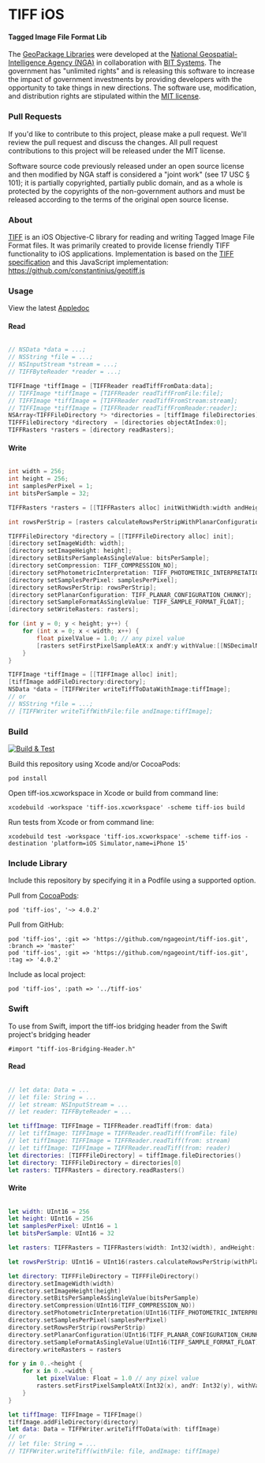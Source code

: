 # TIFF iOS

#### Tagged Image File Format Lib ####

The [GeoPackage Libraries](http://ngageoint.github.io/GeoPackage/) were developed at the [National Geospatial-Intelligence Agency (NGA)](http://www.nga.mil/) in collaboration with [BIT Systems](https://www.caci.com/bit-systems/). The government has "unlimited rights" and is releasing this software to increase the impact of government investments by providing developers with the opportunity to take things in new directions. The software use, modification, and distribution rights are stipulated within the [MIT license](http://choosealicense.com/licenses/mit/).

### Pull Requests ###
If you'd like to contribute to this project, please make a pull request. We'll review the pull request and discuss the changes. All pull request contributions to this project will be released under the MIT license.

Software source code previously released under an open source license and then modified by NGA staff is considered a "joint work" (see 17 USC § 101); it is partially copyrighted, partially public domain, and as a whole is protected by the copyrights of the non-government authors and must be released according to the terms of the original open source license.

### About ###

[TIFF](http://ngageoint.github.io/tiff-ios/) is an iOS Objective-C library for reading and writing Tagged Image File Format files. It was primarily created to provide license friendly TIFF functionality to iOS applications. Implementation is based on the [TIFF specification](https://partners.adobe.com/public/developer/en/tiff/TIFF6.pdf) and this JavaScript implementation: https://github.com/constantinius/geotiff.js

### Usage ###

View the latest [Appledoc](http://ngageoint.github.io/tiff-ios/docs/api/)

#### Read ####

```objectivec

// NSData *data = ...;
// NSString *file = ...;
// NSInputStream *stream = ...;
// TIFFByteReader *reader = ...;

TIFFImage *tiffImage = [TIFFReader readTiffFromData:data];
// TIFFImage *tiffImage = [TIFFReader readTiffFromFile:file];
// TIFFImage *tiffImage = [TIFFReader readTiffFromStream:stream];
// TIFFImage *tiffImage = [TIFFReader readTiffFromReader:reader];
NSArray<TIFFFileDirectory *> *directories = [tiffImage fileDirectories];
TIFFFileDirectory *directory  = [directories objectAtIndex:0];
TIFFRasters *rasters = [directory readRasters];

```

#### Write ####

```objectivec

int width = 256;
int height = 256;
int samplesPerPixel = 1;
int bitsPerSample = 32;

TIFFRasters *rasters = [[TIFFRasters alloc] initWithWidth:width andHeight:height andSamplesPerPixel:samplesPerPixel andSingleBitsPerSample:bitsPerSample];

int rowsPerStrip = [rasters calculateRowsPerStripWithPlanarConfiguration:(int)TIFF_PLANAR_CONFIGURATION_CHUNKY];

TIFFFileDirectory *directory = [[TIFFFileDirectory alloc] init];
[directory setImageWidth: width];
[directory setImageHeight: height];
[directory setBitsPerSampleAsSingleValue: bitsPerSample];
[directory setCompression: TIFF_COMPRESSION_NO];
[directory setPhotometricInterpretation: TIFF_PHOTOMETRIC_INTERPRETATION_BLACK_IS_ZERO];
[directory setSamplesPerPixel: samplesPerPixel];
[directory setRowsPerStrip: rowsPerStrip];
[directory setPlanarConfiguration: TIFF_PLANAR_CONFIGURATION_CHUNKY];
[directory setSampleFormatAsSingleValue: TIFF_SAMPLE_FORMAT_FLOAT];
[directory setWriteRasters: rasters];

for (int y = 0; y < height; y++) {
    for (int x = 0; x < width; x++) {
        float pixelValue = 1.0; // any pixel value
        [rasters setFirstPixelSampleAtX:x andY:y withValue:[[NSDecimalNumber alloc] initWithFloat:pixelValue]];
    }
}

TIFFImage *tiffImage = [[TIFFImage alloc] init];
[tiffImage addFileDirectory:directory];
NSData *data = [TIFFWriter writeTiffToDataWithImage:tiffImage];
// or
// NSString *file = ...;
// [TIFFWriter writeTiffWithFile:file andImage:tiffImage];

```

### Build ###

[![Build & Test](https://github.com/ngageoint/tiff-ios/workflows/Build%20&%20Test/badge.svg)](https://github.com/ngageoint/tiff-ios/actions/workflows/build-test.yml)

Build this repository using Xcode and/or CocoaPods:

    pod install

Open tiff-ios.xcworkspace in Xcode or build from command line:

    xcodebuild -workspace 'tiff-ios.xcworkspace' -scheme tiff-ios build

Run tests from Xcode or from command line:

    xcodebuild test -workspace 'tiff-ios.xcworkspace' -scheme tiff-ios -destination 'platform=iOS Simulator,name=iPhone 15'

### Include Library ###

Include this repository by specifying it in a Podfile using a supported option.

Pull from [CocoaPods](https://cocoapods.org/pods/tiff-ios):

    pod 'tiff-ios', '~> 4.0.2'

Pull from GitHub:

    pod 'tiff-ios', :git => 'https://github.com/ngageoint/tiff-ios.git', :branch => 'master'
    pod 'tiff-ios', :git => 'https://github.com/ngageoint/tiff-ios.git', :tag => '4.0.2'

Include as local project:

    pod 'tiff-ios', :path => '../tiff-ios'

### Swift ###

To use from Swift, import the tiff-ios bridging header from the Swift project's bridging header

    #import "tiff-ios-Bridging-Header.h"

#### Read ####

```swift

// let data: Data = ...
// let file: String = ...
// let stream: NSInputStream = ...
// let reader: TIFFByteReader = ...

let tiffImage: TIFFImage = TIFFReader.readTiff(from: data)
// let tiffImage: TIFFImage = TIFFReader.readTiff(fromFile: file)
// let tiffImage: TIFFImage = TIFFReader.readTiff(from: stream)
// let tiffImage: TIFFImage = TIFFReader.readTiff(from: reader)
let directories: [TIFFFileDirectory] = tiffImage.fileDirectories()
let directory: TIFFFileDirectory = directories[0]
let rasters: TIFFRasters = directory.readRasters()

```

#### Write ####

```swift

let width: UInt16 = 256
let height: UInt16 = 256
let samplesPerPixel: UInt16 = 1
let bitsPerSample: UInt16 = 32

let rasters: TIFFRasters = TIFFRasters(width: Int32(width), andHeight: Int32(height), andSamplesPerPixel: Int32(samplesPerPixel), andSingleBitsPerSample: Int32(bitsPerSample))

let rowsPerStrip: UInt16 = UInt16(rasters.calculateRowsPerStrip(withPlanarConfiguration: Int32(TIFF_PLANAR_CONFIGURATION_CHUNKY)))

let directory: TIFFFileDirectory = TIFFFileDirectory()
directory.setImageWidth(width)
directory.setImageHeight(height)
directory.setBitsPerSampleAsSingleValue(bitsPerSample)
directory.setCompression(UInt16(TIFF_COMPRESSION_NO))
directory.setPhotometricInterpretation(UInt16(TIFF_PHOTOMETRIC_INTERPRETATION_BLACK_IS_ZERO))
directory.setSamplesPerPixel(samplesPerPixel)
directory.setRowsPerStrip(rowsPerStrip)
directory.setPlanarConfiguration(UInt16(TIFF_PLANAR_CONFIGURATION_CHUNKY))
directory.setSampleFormatAsSingleValue(UInt16(TIFF_SAMPLE_FORMAT_FLOAT))
directory.writeRasters = rasters

for y in 0..<height {
    for x in 0..<width {
        let pixelValue: Float = 1.0 // any pixel value
        rasters.setFirstPixelSampleAtX(Int32(x), andY: Int32(y), withValue: NSDecimalNumber(value: pixelValue))
    }
}

let tiffImage: TIFFImage = TIFFImage()
tiffImage.addFileDirectory(directory)
let data: Data = TIFFWriter.writeTiffToData(with: tiffImage)
// or
// let file: String = ...
// TIFFWriter.writeTiff(withFile: file, andImage: tiffImage)

```
